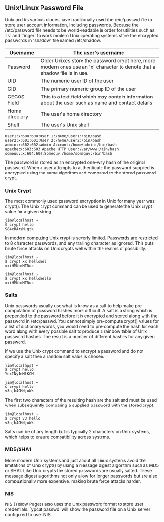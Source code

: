 ## Unix/Linux Password File

Unix and its various clones have traditionally used the /etc/passwd file
to store user account information, including passwords. Because the
/etc/password file needs to be world-readable in order for utilities
such as \`ls\` and \`finger\` to work modern Unix operating systems
store the encrypted passwords in 'shadow' file named /etc/shadow.

| Username       | The user's username                                                                                                       |
|----------------|---------------------------------------------------------------------------------------------------------------------------|
| Password       | Older Unixes store the password crypt here, more modern ones use an 'x' character to denote that a shadow file is in use. |
| UID            | The numeric user ID of the user                                                                                           |
| GID            | The primary numeric group ID of the user                                                                                  |
| GECOS Field    | This is a text field which may contain information about the user such as name and contact details                        |
| Home directory | The user's home directory                                                                                                 |
| Shell          | The user's Unix shell                                                                                                     |

    user1:x:600:600:User 1:/home/user1:/bin/bash
    user2:x:601:601:User 2:/home/user2:/bin/bash
    admin:x:602:602:Admin Account:/home/admin:/bin/bash
    apache:x:603:603:Apache HTTP User:/var/www:/bin/bash
    someguy:x:604:604:Someguy:/home/someguy:/bin/bash

The password is stored as an encrypted one-way hash of the original
password. When a user attempts to authenticate the password supplied is
encrypted using the same algorithm and compared to the stored password
crypt.

### Unix Crypt

The most commonly used password encryption in Unix for many year was
crypt(). The Unix crypt command can be used to generate the Unix crypt
value for a given string.

    jim@localhost ~
    $ crypt hello
    S84xRArsM.gtk

In modern computing Unix crypt is severly limited. Passwords are
restricted to 8 character passwords, and any trailing character as
ignored. This puts brute force attacks on Unix crypts well within the
realms of possibility.

    jim@localhost ~
    $ crypt xx hellohel
    xxiHMKqoMTDuc

    jim@localhost ~
    $ crypt xx hellohello
    xxiHMKqoMTDuc

### Salts

Unix passwords usually use what is know as a salt to help make
pre-computation of password hashes more difficult. A salt is a string
which is prepended to the password before it is encrypted and stored
along with the password in /etc/passwd. You cannot simply pre-compute
crypt() values for a list of dictionary words, you would need to
pre-compute the hash for each word along with every possible salt to
produce a rainbow table of Unix password hashes. The result is a number
of different hashes for any given password.

If we use the Unix crypt command to encrypt a password and do not
specify a salt then a random salt value is chosen.

    jim@localhost ~
    $ crypt hello
    YnxINyIeMlKCM

    jim@localhost ~
    $ crypt hello
    v3njh4QHNjoWk

The first two characters of the resulting hash are the salt and must be
used when subsequently comparing a supplied password with the stored
crypt.

    jim@localhost ~
    $ crypt v3 hello
    v3njh4QHNjoWk

Salts can be of any length but is typically 2 characters on Unix
systems, which helps to ensure compatibility across systems.

### MD5/SHA1

More modern Unix systems and just about all Linux systems avoid the
limitations of Unix crypt() by using a message digest algorithm such as
MD5 or SHA1. Like Unix crypts the stored passwords are usually salted.
These message digest algorithms not only allow for longer passwords but
are also compuationally more expensive, making brute force attacks
harder.

### NIS

NIS (Yellow Pages) also uses the Unix password format to store user
credentials. \`ypcat passwd\` will show the password file on a Unix
server configured to user NIS.
